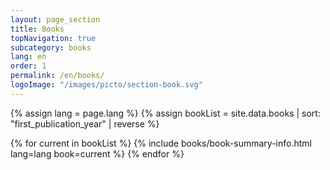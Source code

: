 ```yaml
---
layout: page_section
title: Books
topNavigation: true
subcategory: books
lang: en
order: 1
permalink: /en/books/
logoImage: "/images/picto/section-book.svg"
---
```


{% assign lang = page.lang %}
{% assign bookList = site.data.books | sort: "first_publication_year" | reverse %}

{% for current in bookList %}
  {% include books/book-summary-info.html lang=lang book=current %}
{% endfor %}
